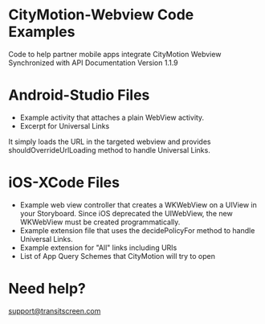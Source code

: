# CityMotion-Webview Code Examples
Code to help partner mobile apps integrate CityMotion Webview
Synchronized with API Documentation Version 1.1.9

# Android-Studio Files
- Example activity that attaches a plain WebView activity. 
- Excerpt for Universal Links

It simply loads the URL in the targeted webview and provides shouldOverrideUrlLoading method to handle Universal Links.

# iOS-XCode Files
- Example web view controller that creates a WKWebView on a UIView in your Storyboard. Since iOS deprecated the UIWebView, the new WKWebView must be created programmatically. 
- Example extension file that uses the decidePolicyFor method to handle Universal Links.
- Example extension for "All" links including URIs
- List of App Query Schemes that CityMotion will try to open

# Need help?
support@transitscreen.com 
